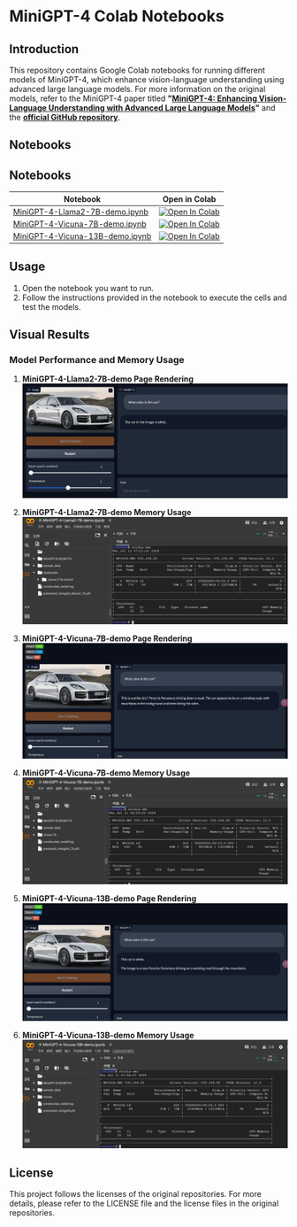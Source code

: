 # MiniGPT-4 Colab Notebooks

## Introduction

This repository contains Google Colab notebooks for running different models of MiniGPT-4, which enhance vision-language understanding using advanced large language models. For more information on the original models, refer to the MiniGPT-4 paper titled **"[MiniGPT-4: Enhancing Vision-Language Understanding with Advanced Large Language Models](https://arxiv.org/abs/2304.10592)"** and the **[official GitHub repository](https://github.com/Vision-CAIR/MiniGPT-4)**.



## Notebooks

## Notebooks

| Notebook | Open in Colab |
|----------|---------------|
| [MiniGPT-4-Llama2-7B-demo.ipynb](MiniGPT-4-Llama2-7B-demo.ipynb) | [![Open In Colab](https://colab.research.google.com/assets/colab-badge.svg)](https://colab.research.google.com/drive/19eMWCUOJnIp1Ai6TLDYvV_yKQCQRlyg8) |
| [MiniGPT-4-Vicuna-7B-demo.ipynb](MiniGPT-4-Vicuna-7B-demo.ipynb) | [![Open In Colab](https://colab.research.google.com/assets/colab-badge.svg)](https://colab.research.google.com/drive/1PKTADGoDfT_6VQGKquD3ldt0PzGcZ_HJ) |
| [MiniGPT-4-Vicuna-13B-demo.ipynb](MiniGPT-4-Vicuna-13B-demo.ipynb) | [![Open In Colab](https://colab.research.google.com/assets/colab-badge.svg)](https://colab.research.google.com/drive/1kARPOUH8C1iNZEfLHP-faGORlfzyqmbd) |




## Usage

1. Open the notebook you want to run.
2. Follow the instructions provided in the notebook to execute the cells and test the models.

## Visual Results

### Model Performance and Memory Usage

1. **MiniGPT-4-Llama2-7B-demo Page Rendering**
    ![MiniGPT-4-Llama2-7B-demo Page Rendering](image/MiniGPT-4-Llama2-7B-demo.jpg)

2. **MiniGPT-4-Llama2-7B-demo Memory Usage**
    ![MiniGPT-4-Llama2-7B-demo Memory Usage](image/MiniGPT-4-Llama2-7B-demo-Memory.jpg)

3. **MiniGPT-4-Vicuna-7B-demo Page Rendering**
    ![MiniGPT-4-Vicuna-7B-demo Page Rendering](image/MiniGPT-4-Vicuna-7B-demo.jpg)

4. **MiniGPT-4-Vicuna-7B-demo Memory Usage**
    ![MiniGPT-4-Vicuna-7B-demo Memory Usage](image/MiniGPT-4-Vicuna-7B-demo-Memory.jpg)

5. **MiniGPT-4-Vicuna-13B-demo Page Rendering**
    ![MiniGPT-4-Vicuna-13B-demo Page Rendering](image/MiniGPT-4-Vicuna-13B-demo.jpg)

6. **MiniGPT-4-Vicuna-13B-demo Memory Usage**
    ![MiniGPT-4-Vicuna-13B-demo Memory Usage](image/MiniGPT-4-Vicuna-13B-demo-Memory.jpg)



## License

This project follows the licenses of the original repositories. For more details, please refer to the LICENSE file and the license files in the original repositories.
